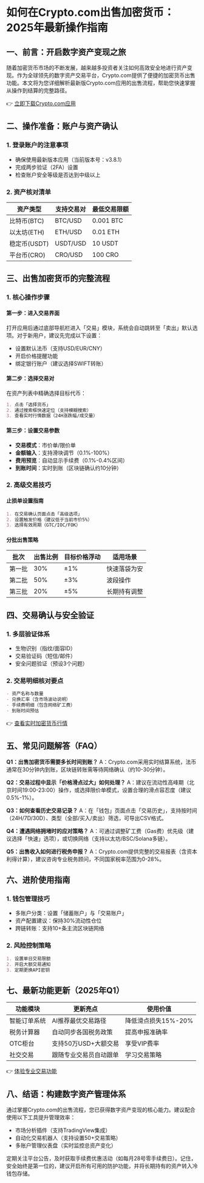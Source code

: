 # 如何在Crypto.com出售加密货币：2025年最新操作指南

## 一、前言：开启数字资产变现之旅
随着加密货币市场的不断发展，越来越多投资者关注如何高效安全地进行资产变现。作为全球领先的数字资产交易平台，Crypto.com提供了便捷的加密货币出售功能。本文将为您详细解析最新版Crypto.com应用的出售流程，帮助您快速掌握从操作到结算的完整路径。

👉 [立即下载Crypto.com应用](https://bit.ly/okx_welcome)

## 二、操作准备：账户与资产确认

### 1. 登录账户的注意事项
- 确保使用最新版本应用（当前版本号：v3.8.1）
- 完成两步验证（2FA）设置
- 检查账户安全等级是否达到中级以上

### 2. 资产核对清单
| 资产类型       | 支持交易对       | 最低交易限额 |
|----------------|------------------|--------------|
| 比特币(BTC)    | BTC/USD          | 0.001 BTC    |
| 以太坊(ETH)    | ETH/USD          | 0.01 ETH     |
| 稳定币(USDT)   | USDT/USD         | 10 USDT      |
| 平台币(CRO)    | CRO/USD          | 100 CRO      |

## 三、出售加密货币的完整流程

### 1. 核心操作步骤
#### 第一步：进入交易界面
打开应用后通过底部导航栏进入「交易」模块，系统会自动跳转至「卖出」默认选项。对于新用户，建议先完成以下设置：
- 设置默认法币（支持USD/EUR/CNY）
- 开启价格提醒功能
- 绑定银行账户（建议选择SWIFT转账）

#### 第二步：选择交易对
在资产列表中精确选择目标代币：
```markdown
1. 点击「选择货币」
2. 通过搜索框快速定位（支持模糊搜索）
3. 查看实时行情数据（24H涨跌幅/成交量）
```

#### 第三步：设置交易参数
- **交易模式**：市价单/限价单
- **金额输入**：支持滑块调节（0.1%-100%）
- **费用预览**：自动显示手续费（0.1%-0.4%区间）
- **到账时间**：实时到账（区块链确认约10分钟）

### 2. 高级交易技巧
#### 止损单设置指南
```markdown
1. 在交易确认页面点击「高级选项」
2. 设置触发价格（建议低于当前市价5%）
3. 选择有效周期（GTC/IOC/FOK）
```

#### 分批出售策略
| 批次 | 出售比例 | 目标价格浮动 | 适用场景 |
|------|----------|--------------|----------|
| 第一批 | 30%      | ±1%          | 快速落袋为安 |
| 第二批 | 50%      | ±3%          | 波段操作   |
| 第三批 | 20%      | ±5%          | 长期持有调整 |

## 四、交易确认与安全验证

### 1. 多层验证体系
- 生物识别（指纹/面容ID）
- 交易验证码（短信/邮件）
- 安全问题验证（预设3个问题）

### 2. 交易明细核对要点
```markdown
- 资产名称与数量
- 兑换汇率（含市场波动说明）
- 手续费明细（包含网络矿工费）
- 到账时间预估
```

👉 [查看实时加密货币行情](https://bit.ly/okx_welcome)

## 五、常见问题解答（FAQ）

**Q1：出售加密货币需要多长时间到账？**
A：Crypto.com采用实时结算系统，法币通常在30分钟内到账，区块链转账需等待网络确认（约10-30分钟）。

**Q2：交易过程中显示「价格滑点过大」如何处理？**
A：建议在流动性高峰期（北京时间19:00-23:00）操作，或选择限价单模式，设置合理的滑点容忍度（建议0.5%-1%）。

**Q3：如何查看历史交易记录？**
A：在「钱包」页面点击「交易历史」，支持按时间（24H/7D/30D）、类型（全部/买入/卖出）筛选，可导出CSV格式。

**Q4：遭遇网络拥堵时的应对策略？**
A：可通过调整矿工费（Gas费）优先级（建议选择「快速」选项），或切换网络（支持以太坊/BSC/Solana多链）。

**Q5：出售收入如何进行税务申报？**
A：Crypto.com提供完整的交易报表（含资本利得计算），建议咨询专业税务顾问，不同国家税率范围为0-28%。

## 六、进阶使用指南

### 1. 钱包管理技巧
- 多账户分类：设置「储蓄账户」与「交易账户」
- 资产配置建议：保持30%流动性仓位
- 跨链转账：支持10+条主流区块链网络

### 2. 风险控制策略
```markdown
1. 设置单日交易限额
2. 开启大额交易通知
3. 定期更换API密钥
```

## 七、最新功能更新（2025年Q1）

| 功能模块       | 更新亮点                     | 使用价值               |
|----------------|------------------------------|------------------------|
| 智能订单系统   | AI推荐最优交易路径           | 降低滑点损失15%-20%    |
| 税务计算器     | 自动同步各国税务政策          | 提高申报准确率         |
| OTC柜台        | 支持50万USD+大额交易         | 享受VIP费率            |
| 社交交易       | 跟随专业交易员自动跟单        | 学习交易策略           |

👉 [体验专业交易功能](https://bit.ly/okx_welcome)

## 八、结语：构建数字资产管理体系

通过掌握Crypto.com的出售流程，您已获得数字资产变现的核心能力。建议配合使用以下工具提升管理效率：
- 市场分析插件（支持TradingView集成）
- 自动化交易机器人（支持设置50+交易策略）
- 多账户管理仪表盘（实时监控总资产变化）

定期关注平台公告，及时获取手续费优惠活动（如每月28号零手续费日）。记住，安全始终是第一位的，建议开启所有可用的防护功能，并将长期持有的资产转入冷钱包存储。